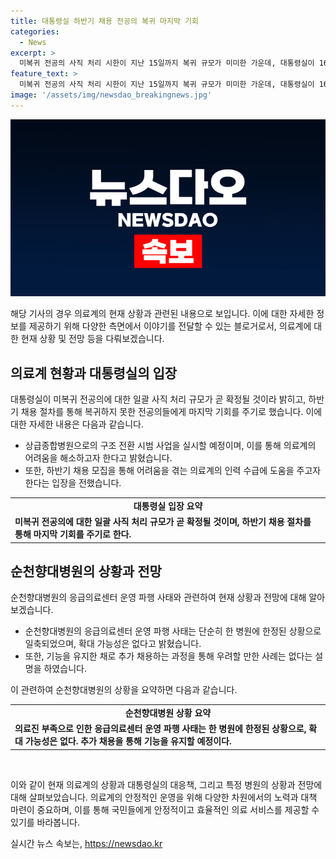 ```yaml
---
title: 대통령실 하반기 채용 전공의 복귀 마지막 기회
categories:
  - News
excerpt: >
  미복귀 전공의 사직 처리 시한이 지난 15일까지 복귀 규모가 미미한 가운데, 대통령실이 16일 미복귀 전공의에 대한 일괄 사직 처리 규모가 곧 확정될 것이라 밝혔다. 대통령실은 하반기 채용을 통해 현재 소속 기관이나 주변의 눈치가 보여 복귀하지 못하는 전공의들에게 마지막 기회를 주기로 했다. 복귀 규모가 크지 않다면 상급종합병원을 전문의 중심으로 구조 전환할 계획도 발표했다. 순천향대병원의 응급의료센터 운영 파행에 대해서는 단계별로 정상화하는 계획을 갖고 있으며, 확대 가능성을 일축했다.
feature_text: >
  미복귀 전공의 사직 처리 시한이 지난 15일까지 복귀 규모가 미미한 가운데, 대통령실이 16일 미복귀 전공의에 대한 일괄 사직 처리 규모가 곧 확정될 것이라 밝혔다. 대통령실은 하반기 채용을 통해 현재 소속 기관이나 주변의 눈치가 보여 복귀하지 못하는 전공의들에게 마지막 기회를 주기로 했다. 복귀 규모가 크지 않다면 상급종합병원을 전문의 중심으로 구조 전환할 계획도 발표했다. 순천향대병원의 응급의료센터 운영 파행에 대해서는 단계별로 정상화하는 계획을 갖고 있으며, 확대 가능성을 일축했다.
image: '/assets/img/newsdao_breakingnews.jpg'
---
```


<p><img src="/assets/img/newsdao_breakingnews.jpg" alt="koreaapp 속보" /></p>

<p>해당 기사의 경우 의료계의 현재 상황과 관련된 내용으로 보입니다. 이에 대한 자세한 정보를 제공하기 위해 다양한 측면에서 이야기를 전달할 수 있는 블로거로서, 의료계에 대한 현재 상황 및 전망 등을 다뤄보겠습니다.</p>

<h2 data-ke-size="size26">의료계 현황과 대통령실의 입장</h2>

<p data-ke-size="size16">대통령실이 미복귀 전공의에 대한 일괄 사직 처리 규모가 곧 확정될 것이라 밝히고, 하반기 채용 절차를 통해 복귀하지 못한 전공의들에게 마지막 기회를 주기로 했습니다. 이에 대한 자세한 내용은 다음과 같습니다.</p>

<ul>
<li>상급종합병원으로의 구조 전환 시범 사업을 실시할 예정이며, 이를 통해 의료계의 어려움을 해소하고자 한다고 밝혔습니다.</li>
<li>또한, 하반기 채용 모집을 통해 어려움을 겪는 의료계의 인력 수급에 도움을 주고자 한다는 입장을 전했습니다.</li>
</ul>

<table>
  <tr>
    <td style="text-align: center; height: 17px;"><b>대통령실 입장 요약</b></td>
  </tr>
  <tr>
    <td><b>미복귀 전공의에 대한 일괄 사직 처리 규모가 곧 확정될 것이며, 하반기 채용 절차를 통해 마지막 기회를 주기로 한다.</b></td>
  </tr>
</table>

<h2 data-ke-size="size26">순천향대병원의 상황과 전망</h2>

<p data-ke-size="size16">순천향대병원의 응급의료센터 운영 파행 사태와 관련하여 현재 상황과 전망에 대해 알아보겠습니다.</p>

<ul>
<li>순천향대병원의 응급의료센터 운영 파행 사태는 단순히 한 병원에 한정된 상황으로 일축되었으며, 확대 가능성은 없다고 밝혔습니다.</li>
<li>또한, 기능을 유지한 채로 추가 채용하는 과정을 통해 우려할 만한 사례는 없다는 설명을 하였습니다.</li>
</ul>

<p data-ke-size="size16">이 관련하여 순천향대병원의 상황을 요약하면 다음과 같습니다.</p>

<table>
  <tr>
    <td style="text-align: center; height: 17px;"><b>순천향대병원 상황 요약</b></td>
  </tr>
  <tr>
    <td><b>의료진 부족으로 인한 응급의료센터 운영 파행 사태는 한 병원에 한정된 상황으로, 확대 가능성은 없다. 추가 채용을 통해 기능을 유지할 예정이다.</b></td>
  </tr>
</table>

<p data-ke-size="size16">&nbsp;</p>

<p>이와 같이 현재 의료계의 상황과 대통령실의 대응책, 그리고 특정 병원의 상황과 전망에 대해 살펴보았습니다. 의료계의 안정적인 운영을 위해 다양한 차원에서의 노력과 대책 마련이 중요하며, 이를 통해 국민들에게 안정적이고 효율적인 의료 서비스를 제공할 수 있기를 바라봅니다.</p>
실시간 뉴스 속보는, <a href="https://newsdao.kr" rel="dofollow">https://newsdao.kr</a>


